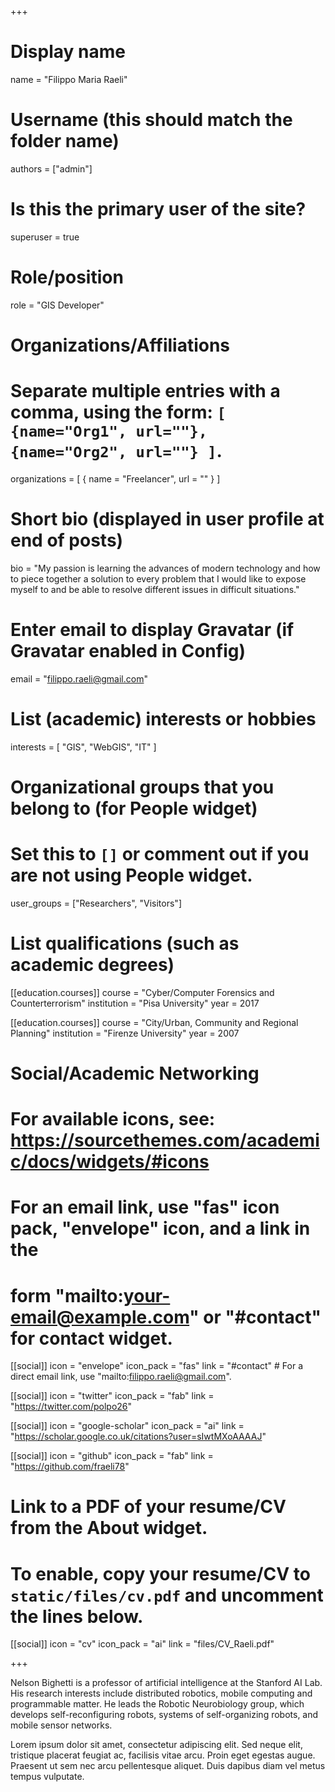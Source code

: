+++
# Display name
name = "Filippo Maria Raeli"

# Username (this should match the folder name)
authors = ["admin"]

# Is this the primary user of the site?
superuser = true

# Role/position
role = "GIS Developer"

# Organizations/Affiliations
#   Separate multiple entries with a comma, using the form: `[ {name="Org1", url=""}, {name="Org2", url=""} ]`.
organizations = [ { name = "Freelancer", url = "" } ]

# Short bio (displayed in user profile at end of posts)
bio = "My passion is learning the advances of modern technology and how to piece together a solution to every problem that I would like to expose myself to and be able to resolve different issues in difficult situations."

# Enter email to display Gravatar (if Gravatar enabled in Config)
email = "filippo.raeli@gmail.com"

# List (academic) interests or hobbies
interests = [
  "GIS",
  "WebGIS",
  "IT"
]

# Organizational groups that you belong to (for People widget)
#   Set this to `[]` or comment out if you are not using People widget.
user_groups = ["Researchers", "Visitors"]

# List qualifications (such as academic degrees)
[[education.courses]]
  course = "Cyber/Computer Forensics and Counterterrorism"
  institution = "Pisa University"
  year = 2017

[[education.courses]]
  course = "City/Urban, Community and Regional Planning"
  institution = "Firenze University"
  year = 2007


# Social/Academic Networking
# For available icons, see: https://sourcethemes.com/academic/docs/widgets/#icons
#   For an email link, use "fas" icon pack, "envelope" icon, and a link in the
#   form "mailto:your-email@example.com" or "#contact" for contact widget.

[[social]]
  icon = "envelope"
  icon_pack = "fas"
  link = "#contact"  # For a direct email link, use "mailto:filippo.raeli@gmail.com".

[[social]]
  icon = "twitter"
  icon_pack = "fab"
  link = "https://twitter.com/polpo26"

[[social]]
  icon = "google-scholar"
  icon_pack = "ai"
  link = "https://scholar.google.co.uk/citations?user=sIwtMXoAAAAJ"

[[social]]
  icon = "github"
  icon_pack = "fab"
  link = "https://github.com/fraeli78"

# Link to a PDF of your resume/CV from the About widget.
# To enable, copy your resume/CV to `static/files/cv.pdf` and uncomment the lines below.
 [[social]]
   icon = "cv"
   icon_pack = "ai"
   link = "files/CV_Raeli.pdf"

+++

Nelson Bighetti is a professor of artificial intelligence at the Stanford AI Lab. His research interests include distributed robotics, mobile computing and programmable matter. He leads the Robotic Neurobiology group, which develops self-reconfiguring robots, systems of self-organizing robots, and mobile sensor networks.

Lorem ipsum dolor sit amet, consectetur adipiscing elit. Sed neque elit, tristique placerat feugiat ac, facilisis vitae arcu. Proin eget egestas augue. Praesent ut sem nec arcu pellentesque aliquet. Duis dapibus diam vel metus tempus vulputate.
